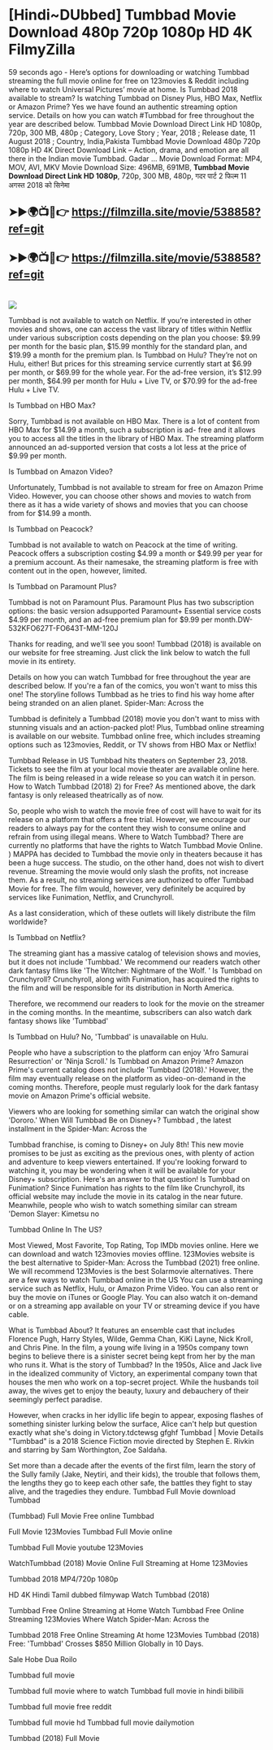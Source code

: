 # [Hindi~DUbbed] Tumbbad Movie Download 480p 720p 1080p HD 4K FilmyZilla


59 seconds ago - Here’s options for downloading or watching Tumbbad streaming the full movie online for free on 123movies & Reddit including where to watch Universal Pictures’ movie at home. Is Tumbbad 2018 available to stream? Is watching Tumbbad on Disney Plus, HBO Max, Netflix or Amazon Prime? Yes we have found an authentic streaming option service. Details on how you can watch #Tumbbad for free throughout the year are described below. Tumbbad Movie Download Direct Link HD 1080p, 720p, 300 MB, 480p ; Category, Love Story ; Year, 2018 ; Release date, 11 August 2018 ; Country, India,Pakista Tumbbad Movie Download 480p 720p 1080p HD 4K Direct Download Link – Action, drama, and emotion are all there in the Indian movie Tumbbad. Gadar ...
Movie Download Format: MP4, MOV, AVI, MKV
Movie Download Size: 496MB, 691MB, **Tumbbad Movie Download Direct Link HD 1080p**, 720p, 300 MB, 480p, गदर पार्ट 2 फिल्म 11 अगस्त 2018 को सिनेमा

## ➤►🌍📺📱👉   https://filmzilla.site/movie/538858?ref=git

## ➤►🌍📺📱👉   https://filmzilla.site/movie/538858?ref=git

#

<img src="https://image.tmdb.org/t/p/w780//l0YKBu3LaehIFzBNjseLjx7MbaN.jpg" />

Tumbbad is not available to watch on Netflix. If you’re interested in other movies and shows, one can access the vast library of titles within Netflix under various subscription costs depending on the plan you choose: $9.99 per month for the basic plan, $15.99 monthly for the standard plan, and $19.99 a month for the premium plan. Is Tumbbad on Hulu? They’re not on Hulu, either! But prices for this streaming service currently start at $6.99 per month, or $69.99 for the whole year. For the ad-free version, it’s $12.99 per month, $64.99 per month for Hulu + Live TV, or $70.99 for the ad-free Hulu + Live TV.

Is Tumbbad on HBO Max?

Sorry, Tumbbad is not available on HBO Max. There is a lot of content from HBO Max for $14.99 a month, such a subscription is ad- free and it allows you to access all the titles in the library of HBO Max. The streaming platform announced an ad-supported version that costs a lot less at the price of $9.99 per month.

Is Tumbbad on Amazon Video?

Unfortunately, Tumbbad is not available to stream for free on Amazon Prime Video. However, you can choose other shows and movies to watch from there as it has a wide variety of shows and movies that you can choose from for $14.99 a month.

Is Tumbbad on Peacock?

Tumbbad is not available to watch on Peacock at the time of writing. Peacock offers a subscription costing $4.99 a month or $49.99 per year for a premium account. As their namesake, the streaming platform is free with content out in the open, however, limited.

Is Tumbbad on Paramount Plus?

Tumbbad is not on Paramount Plus. Paramount Plus has two subscription options: the basic version adsupported Paramount+ Essential service costs $4.99 per month, and an ad-free premium plan for $9.99 per month.DW-532KFO627T-FO643T-MM-120J

Thanks for reading, and we'll see you soon! Tumbbad (2018) is available on our website for free streaming. Just click the link below to watch the full movie in its entirety.

Details on how you can watch Tumbbad for free throughout the year are described below. If you're a fan of the comics, you won't want to miss this one! The storyline follows Tumbbad as he tries to find his way home after being stranded on an alien planet. Spider-Man: Across the

Tumbbad is definitely a Tumbbad (2018) movie you don't want to miss with stunning visuals and an action-packed plot! Plus, Tumbbad online streaming is available on our website. Tumbbad online free, which includes streaming options such as 123movies, Reddit, or TV shows from HBO Max or Netflix!

Tumbbad Release in US Tumbbad hits theaters on September 23, 2018. Tickets to see the film at your local movie theater are available online here. The film is being released in a wide release so you can watch it in person. How to Watch Tumbbad (2018) 2) for Free? As mentioned above, the dark fantasy is only released theatrically as of now.

So, people who wish to watch the movie free of cost will have to wait for its release on a platform that offers a free trial. However, we encourage our readers to always pay for the content they wish to consume online and refrain from using illegal means. Where to Watch Tumbbad? There are currently no platforms that have the rights to Watch Tumbbad Movie Online. ) MAPPA has decided to Tumbbad the movie only in theaters because it has been a huge success. The studio, on the other hand, does not wish to divert revenue. Streaming the movie would only slash the profits, not increase them. As a result, no streaming services are authorized to offer Tumbbad Movie for free. The film would, however, very definitely be acquired by services like Funimation, Netflix, and Crunchyroll.

As a last consideration, which of these outlets will likely distribute the film worldwide?

Is Tumbbad on Netflix?

The streaming giant has a massive catalog of television shows and movies, but it does not include 'Tumbbad.' We recommend our readers watch other dark fantasy films like 'The Witcher: Nightmare of the Wolf. ' Is Tumbbad on Crunchyroll? Crunchyroll, along with Funimation, has acquired the rights to the film and will be responsible for its distribution in North America.

Therefore, we recommend our readers to look for the movie on the streamer in the coming months. In the meantime, subscribers can also watch dark fantasy shows like 'Tumbbad'

Is Tumbbad on Hulu? No, 'Tumbbad' is unavailable on Hulu.

People who have a subscription to the platform can enjoy 'Afro Samurai Resurrection' or 'Ninja Scroll.' Is Tumbbad on Amazon Prime? Amazon Prime's current catalog does not include 'Tumbbad (2018).' However, the film may eventually release on the platform as video-on-demand in the coming months. Therefore, people must regularly look for the dark fantasy movie on Amazon Prime's official website.

Viewers who are looking for something similar can watch the original show 'Dororo.' When Will Tumbbad Be on Disney+? Tumbbad , the latest installment in the Spider-Man: Across the

Tumbbad franchise, is coming to Disney+ on July 8th! This new movie promises to be just as exciting as the previous ones, with plenty of action and adventure to keep viewers entertained. If you're looking forward to watching it, you may be wondering when it will be available for your Disney+ subscription. Here's an answer to that question! Is Tumbbad on Funimation? Since Funimation has rights to the film like Crunchyroll, its official website may include the movie in its catalog in the near future. Meanwhile, people who wish to watch something similar can stream 'Demon Slayer: Kimetsu no

Tumbbad Online In The US?

Most Viewed, Most Favorite, Top Rating, Top IMDb movies online. Here we can download and watch 123movies movies offline. 123Movies website is the best alternative to Spider-Man: Across the Tumbbad (2021) free online. We will recommend 123Movies is the best Solarmovie alternatives. There are a few ways to watch Tumbbad online in the US You can use a streaming service such as Netflix, Hulu, or Amazon Prime Video. You can also rent or buy the movie on iTunes or Google Play. You can also watch it on-demand or on a streaming app available on your TV or streaming device if you have cable.

What is Tumbbad About? It features an ensemble cast that includes Florence Pugh, Harry Styles, Wilde, Gemma Chan, KiKi Layne, Nick Kroll, and Chris Pine. In the film, a young wife living in a 1950s company town begins to believe there is a sinister secret being kept from her by the man who runs it. What is the story of Tumbbad? In the 1950s, Alice and Jack live in the idealized community of Victory, an experimental company town that houses the men who work on a top-secret project. While the husbands toil away, the wives get to enjoy the beauty, luxury and debauchery of their seemingly perfect paradise.

However, when cracks in her idyllic life begin to appear, exposing flashes of something sinister lurking below the surface, Alice can't help but question exactly what she's doing in Victory.tdctewsg gfghf Tumbbad | Movie Details "Tumbbad" is a 2018 Science Fiction movie directed by Stephen E. Rivkin and starring by Sam Worthington, Zoe Saldaña.

Set more than a decade after the events of the first film, learn the story of the Sully family (Jake, Neytiri, and their kids), the trouble that follows them, the lengths they go to keep each other safe, the battles they fight to stay alive, and the tragedies they endure. Tumbbad Full Movie download Tumbbad

(Tumbbad) Full Movie Free online Tumbbad

Full Movie 123Movies Tumbbad Full Movie online

Tumbbad Full Movie youtube 123Movies

WatchTumbbad (2018) Movie Online Full Streaming at Home 123Movies

Tumbbad 2018 MP4/720p 1080p

HD 4K Hindi Tamil dubbed filmywap Watch Tumbbad (2018)

Tumbbad Free Online Streaming at Home Watch Tumbbad Free Online Streaming 123Movies Where Watch Spider-Man: Across the

Tumbbad 2018 Free Online Streaming At home 123Movies Tumbbad (2018) Free: 'Tumbbad' Crosses $850 Million Globally in 10 Days.

Sale Hobe Dua Roilo

Tumbbad full movie

Tumbbad full movie where to watch Tumbbad full movie in hindi bilibili

Tumbbad full movie free reddit

Tumbbad full movie hd Tumbbad full movie dailymotion

Tumbbad (2018) Full Movie